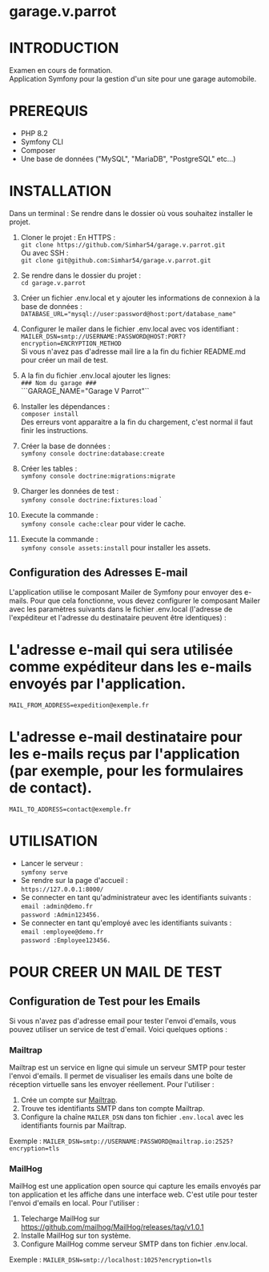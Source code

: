 # garage.v.parrot

# INTRODUCTION

Examen en cours de formation. </br> 
Application Symfony pour la gestion d'un site pour une garage automobile.

# PREREQUIS

- PHP 8.2
- Symfony CLI
- Composer
- Une base de données ("MySQL", "MariaDB", "PostgreSQL" etc...)

# INSTALLATION

Dans un terminal :
Se rendre dans le dossier où vous souhaitez installer le projet.
1.  Cloner le projet :
    En HTTPS :</br>
    ```git clone https://github.com/Simhar54/garage.v.parrot.git ``` </br>
   Ou avec SSH :</br>
    ```git clone git@github.com:Simhar54/garage.v.parrot.git ```</br>
2.  Se rendre dans le dossier du projet :</br>
    ```cd garage.v.parrot```
3.  Créer un fichier .env.local et y ajouter les informations de connexion à la base de données : </br>
    ```DATABASE_URL="mysql://user:password@host:port/database_name"```
4.  Configurer le mailer dans le fichier .env.local avec vos identifiant : </br>
    ```MAILER_DSN=smtp://USERNAME:PASSWORD@HOST:PORT?encryption=ENCRYPTION_METHOD```</br>
    Si vous n'avez pas d'adresse mail lire a la fin du fichier README.md pour créer un mail de test.
5.  A la fin du fichier .env.local ajouter les lignes: </br>
    ```### Nom du garage ###  ```	</br>
    ```GARAGE_NAME="Garage V Parrot"``

6.  Installer les dépendances :</br>
    ```composer install```</br>
    Des erreurs vont apparaitre a la fin du chargement, c'est normal il faut finir les instructions.

8.  Créer la base de données :</br>
    ```symfony console doctrine:database:create```
9.  Créer les tables :</br>
    ```symfony console doctrine:migrations:migrate```
10.  Charger les données de test :</br>
    ```symfony console doctrine:fixtures:load```
`
11. Execute la commande :</br>
    ```symfony console cache:clear```
    pour vider le cache.

12. Execute la commande :</br>
    ```symfony console assets:install```
    pour installer les assets.


## Configuration des Adresses E-mail

L'application utilise le composant Mailer de Symfony pour envoyer des e-mails. Pour que cela fonctionne, vous devez configurer le composant Mailer avec les paramètres suivants dans le fichier .env.local (l'adresse de l'expéditeur et l'adresse du destinataire peuvent être identiques) :
# L'adresse e-mail qui sera utilisée comme expéditeur dans les e-mails envoyés par l'application.
 ```MAIL_FROM_ADDRESS=expedition@exemple.fr```

# L'adresse e-mail destinataire pour les e-mails reçus par l'application (par exemple, pour les formulaires de contact).
 ```MAIL_TO_ADDRESS=contact@exemple.fr```

# UTILISATION

- Lancer le serveur :</br>
    ```symfony serve```
- Se rendre sur la page d'accueil :</br>
    ```https://127.0.0.1:8000/```
- Se connecter en tant qu'administrateur avec les identifiants suivants :</br>
    ```email :admin@demo.fr```</br>
    ```password :Admin123456.```
- Se connecter en tant qu'employé avec les identifiants suivants :</br>
    ```email :employee@demo.fr```</br>
    ```password :Employee123456.```

# POUR CREER UN MAIL DE TEST

## Configuration de Test pour les Emails

Si vous n'avez pas d'adresse email pour tester l'envoi d'emails, vous pouvez utiliser un service de test d'email. Voici quelques options :

### Mailtrap

Mailtrap est un service en ligne qui simule un serveur SMTP pour tester l'envoi d'emails. Il permet de visualiser les emails dans une boîte de réception virtuelle sans les envoyer réellement. Pour l'utiliser :

1. Crée un compte sur [Mailtrap](https://mailtrap.io).
2. Trouve tes identifiants SMTP dans ton compte Mailtrap.
3. Configure la chaîne `MAILER_DSN` dans ton fichier `.env.local` avec les identifiants fournis par Mailtrap.

Exemple :
```MAILER_DSN=smtp://USERNAME:PASSWORD@mailtrap.io:2525?encryption=tls```

### MailHog

MailHog est une application open source qui capture les emails envoyés par ton application et les affiche dans une interface web. C'est utile pour tester l'envoi d'emails en local. Pour l'utiliser :
1. Telecharge MailHog sur https://github.com/mailhog/MailHog/releases/tag/v1.0.1
2. Installe MailHog sur ton système.
3. Configure MailHog comme serveur SMTP dans ton fichier .env.local.

Exemple :
```MAILER_DSN=smtp://localhost:1025?encryption=tls```
